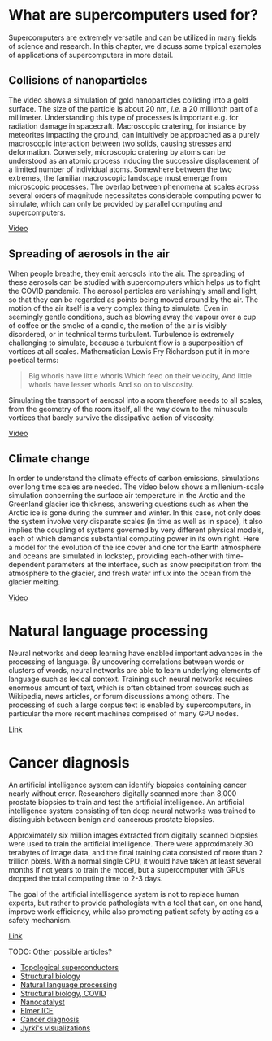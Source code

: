 # What are supercomputers used for?

Supercomputers are extremely versatile and can be utilized in many fields
of science and research. In this chapter, we discuss some typical examples
of applications of supercomputers in more detail.

## Collisions of nanoparticles

The video shows a simulation of gold nanoparticles colliding into a gold
surface. The size of the particle is about 20 nm, *i.e.* a 20 millionth part
of a millimeter. Understanding this type of processes is important e.g. for
radiation damage in spacecraft.
Macroscopic cratering, for instance by meteorites impacting the ground, can
intuitively be approached as a purely macroscopic interaction between two
solids, causing stresses and deformation.
Conversely, microscopic cratering by atoms can be understood as an atomic
process inducing the successive displacement of a limited number of individual
atoms.
Somewhere between the two extremes, the familiar macroscopic landscape must
emerge from microscopic processes. The overlap between phenomena at scales
across several orders of magnitude necessitates considerable computing power to
simulate, which can only be provided by parallel computing and supercomputers.

[Video](https://kannu.csc.fi/s/mJRjwt9c3XYN82Q)

## Spreading of aerosols in the air

When people breathe, they emit aerosols into the air. The spreading of
these aerosols can be studied with supercomputers which helps us
to fight the COVID pandemic. The aerosol particles are vanishingly small and
light, so that they can be regarded as points being moved around by the air.
The motion of the air itself is a very complex thing to simulate. Even in
seemingly gentle conditions, such as blowing away the vapour over a cup of
coffee or the smoke of a candle, the motion of the air is visibly disordered, or
in technical terms turbulent.
Turbulence is extremely challenging to simulate, because a turbulent flow is a
superposition of vortices at all scales. Mathematician Lewis Fry Richardson put
it in more poetical terms:

> Big whorls have little whorls Which feed on their velocity,
> And little whorls have lesser whorls And so on to viscosity.

Simulating the transport of aerosol into a room therefore needs to all scales,
from the geometry of the room itself, all the way down to the minuscule vortices
that barely survive the dissipative action of viscosity.

[Video](https://youtu.be/5OIyde6STZ0)

## Climate change

In order to understand the climate effects of carbon emissions,
simulations over long time scales are needed. The video below shows
a millenium-scale simulation concerning the surface air temperature in
the Arctic and the Greenland glacier ice thickness, answering questions such as
when the Arctic ice is gone during the summer and winter. In this case, not only
does the system involve very disparate scales (in time as well as in space), it
also implies the coupling of systems governed by very different physical models,
each of which demands substantial computing power in its own right. Here a model
for the evolution of the ice cover and one for the Earth atmosphere and oceans
are simulated in lockstep, providing each-other with time-dependent parameters
at the interface, such as snow precipitation from the atmosphere to the glacier,
and fresh water influx into the ocean from the glacier melting.

[Video](https://esticc.net/highlights/visualisations/)

# Natural language processing

Neural networks and deep learning have enabled important advances in the
processing of language. By uncovering correlations between words or clusters of
words, neural networks are able to learn underlying elements of language such as
lexical context. Training such neural networks requires enormous amount of text,
which is often obtained from sources such as Wikipedia, news articles, or forum
discussions among others. The processing of such a large corpus text is enabled
by supercomputers, in particular the more recent machines comprised of many GPU
nodes.

[Link](https://www.csc.fi/en/-/deepfin-luonnollisen-kielen-k%C3%A4sittelyn-aallonharjalla)

# Cancer diagnosis

An artificial intelligence system can identify biopsies containing
cancer nearly without error. Researchers digitally scanned more than
8,000 prostate biopsies to train and test the artificial
intelligence. An artificial intelligence system consisting of ten deep
neural networks was trained to distinguish between benign and
cancerous prostate biopsies.

Approximately six million images extracted from digitally scanned
biopsies were used to train the artificial intelligence. There were
approximately 30 terabytes of image data, and the final training data
consisted of more than 2 trillion pixels. With a normal single CPU, it
would have taken at least several months if not years to train the
model, but a supercomputer with GPUs dropped the total computing time to 2-3
days.

The goal of the artificial intellisgence system is not to replace
human experts, but rather to provide pathologists with a tool that
can, on one hand, improve work efficiency, while also promoting
patient safety by acting as a safety mechanism.


[Link](https://www.csc.fi/en/-/artificial-intelligence-detects-and-grades-prostate-cancer-nearly-without-error)


TODO: Other possible articles?

* [Topological superconductors](https://www.csc.fi/en/-/topologinen-suprajohde-uusi-vaihtoehto-kubittien-rakennusaineeksi)
* [Structural biology](https://www.csc.fi/en/-/rakennebiologia-biokemia-ja-mitokondriaalisen-kompleksi-i-n-md-simulaatiot-apuproteiinilla-on-avainasema-biokonversiossa)
* [Natural language processing](https://www.csc.fi/en/-/deepfin-luonnollisen-kielen-k%C3%A4sittelyn-aallonharjalla)
* [Structural biology, COVID](https://www.csc.fi/en/-/rakennebiologia-apuna-sars-cov2-l%C3%A4%C3%A4kekehityksess%C3%A4)
* [Nanocatalyst](https://www.csc.fi/en/-/researchers-from-the-university-of-jyv%C3%A4skyl%C3%A4-and-xiamen-university-discover-how-a-nanocatalyst-operates-at-the-atomic-level)
* [Elmer ICE](https://www.csc.fi/en/-/digging-deeper-in-dynamics-of-ice)
* [Cancer diagnosis](https://www.csc.fi/en/-/artificial-intelligence-detects-and-grades-prostate-cancer-nearly-without-error)
* [Jyrki's visualizations](https://www.csc.fi/en/-/visualization-speaks-more-than-a-thousand-numerals)

